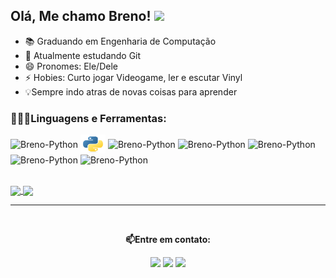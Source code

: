   ## Olá, Me chamo Breno!  <img src="https://github.com/sciencepal/sciencepal/blob/master/assets/Hi.gif" width="29px">
- 📚 Graduando em Engenharia de Computação
- 🌱 Atualmente estudando Git
- 😄 Pronomes: Ele/Dele
- ⚡ Hobies: Curto jogar Videogame, ler e escutar Vinyl 
- 💡Sempre indo atras de novas coisas para aprender 




### 👨🏻‍💻Linguagens e Ferramentas: <br />
<p float="left">

  <img align="center" alt="Breno-Python" height="30" width="40" src="https://cdn.jsdelivr.net/gh/devicons/devicon/icons/c/c-original.svg"></code>
  <img align="center" alt="Breno-Python" height="30" width="40" src="https://raw.githubusercontent.com/devicons/devicon/master/icons/python/python-original.svg">
  <img align="center" alt="Breno-Python" height="30" width="40" src="https://cdn.jsdelivr.net/gh/devicons/devicon/icons/vscode/vscode-original.svg">
  <img align="center" alt="Breno-Python" height="30" width="40" src="https://cdn.jsdelivr.net/gh/devicons/devicon/icons/anaconda/anaconda-original.svg">
  <img align="center" alt="Breno-Python" height="40" width="40" src="https://cdn.jsdelivr.net/gh/devicons/devicon/icons/java/java-original.svg" />
  <img align="center" alt="Breno-Python" height="50" width="50" src="https://cdn.jsdelivr.net/gh/devicons/devicon/icons/mysql/mysql-original-wordmark.svg" />
  <img align="center" alt="Breno-Python" height="50" width="50" src="https://cdn.jsdelivr.net/gh/devicons/devicon@latest/icons/git/git-plain.svg" />
 
          
  
</p>

<br />
<a href="https://github.com/breno-rossi/github-readme-stats">
  <img height=200 align="center" src="https://github-readme-stats.vercel.app/api?username=breno-rossi&theme=algolia&bg_color=000000&show_icons=true" />
</a>
<a href="https://github.com/breno-rossi/convoychat">
  <img height=200 align="center" src="https://github-readme-stats.vercel.app/api/top-langs?username=breno-rossi&layout=donut&langs_count=8&card_width=320&theme=algolia&bg_color=000000" />
</a>
<br />

<hr> 

<br />
<strong>
  <p align="center">📫Entre em contato: <p>
</strong>
<p align="center"><a href="https://breno-rossi.github.io/"><img src="https://img.shields.io/badge/POrtfolio-666?style=for-the-badge&logoColor=white" height=25></a> <a href="https://www.linkedin.com/in/brenorossiduarte/"><img src="https://img.shields.io/badge/linkedin-%230077B5.svg?&style=for-the-badge&logo=linkedin&logoColor=white" height=25></a> <a href="mailto:brenorossiduarte@gmail.comsubject=Olá%20Breno%20Rossi"><img src="https://img.shields.io/badge/Gmail-D14836?style=for-the-badge&logo=gmail&logoColor=white" height=25></a> 
</p>



